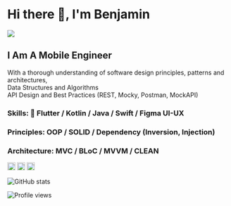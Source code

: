 # Hi there 👋, I'm Benjamin
![](https://pbs.twimg.com/profile_banners/860357608552763393/1593430830/1500x500)

## I Am A Mobile Engineer <br>
With a thorough understanding of software design principles, patterns and architectures, <br>
Data Structures and Algorithms  <br>
API Design and Best Practices (REST, Mocky, Postman, MockAPI) <br>

### Skills: 💙 Flutter / Kotlin / Java / Swift / Figma UI-UX
### Principles: OOP / SOLID / Dependency (Inversion, Injection)
### Architecture: MVC / BLoC / MVVM / CLEAN
[<img src='https://cdn.jsdelivr.net/npm/simple-icons@3.0.1/icons/github.svg' alt='github' height='18'>](https://github.com/proqrammer)    [<img src='https://cdn.jsdelivr.net/npm/simple-icons@3.0.1/icons/twitter.svg' alt='twitter' height='18'>](https://twitter.com/proqrammer)    [<img src='https://cdn.jsdelivr.net/npm/simple-icons@3.0.1/icons/icloud.svg' alt='website' height='18'>](https://proqrammer.tech)  

![GitHub stats](https://github-readme-stats.vercel.app/api?username=proqrammer&show_icons=true)  

![Profile views](https://gpvc.arturio.dev/proqrammer)  

